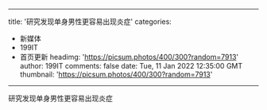 
---
title: '研究发现单身男性更容易出现炎症'
categories: 
 - 新媒体
 - 199IT
 - 首页更新
headimg: 'https://picsum.photos/400/300?random=7913'
author: 199IT
comments: false
date: Tue, 11 Jan 2022 12:35:00 GMT
thumbnail: 'https://picsum.photos/400/300?random=7913'
---

<div>   
研究发现单身男性更容易出现炎症  
</div>
            